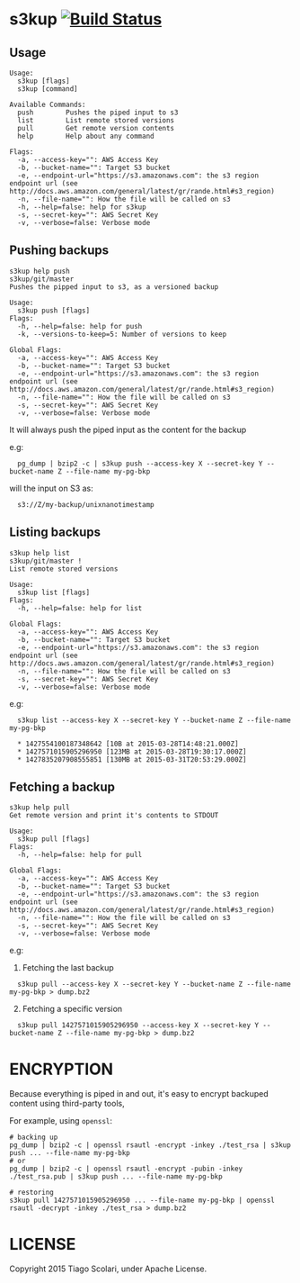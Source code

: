 s3kup [![Build Status](https://travis-ci.org/tscolari/s3kup.svg?branch=master)](https://travis-ci.org/tscolari/s3kup)
==============

Usage
-----

```
Usage:
  s3kup [flags]
  s3kup [command]

Available Commands:
  push        Pushes the piped input to s3
  list        List remote stored versions
  pull        Get remote version contents
  help        Help about any command

Flags:
  -a, --access-key="": AWS Access Key
  -b, --bucket-name="": Target S3 bucket
  -e, --endpoint-url="https://s3.amazonaws.com": the s3 region endpoint url (see http://docs.aws.amazon.com/general/latest/gr/rande.html#s3_region)
  -n, --file-name="": How the file will be called on s3
  -h, --help=false: help for s3kup
  -s, --secret-key="": AWS Secret Key
  -v, --verbose=false: Verbose mode
```

Pushing backups
---------------

```
s3kup help push                                                                                                                           s3kup/git/master
Pushes the pipped input to s3, as a versioned backup

Usage:
  s3kup push [flags]
Flags:
  -h, --help=false: help for push
  -k, --versions-to-keep=5: Number of versions to keep

Global Flags:
  -a, --access-key="": AWS Access Key
  -b, --bucket-name="": Target S3 bucket
  -e, --endpoint-url="https://s3.amazonaws.com": the s3 region endpoint url (see http://docs.aws.amazon.com/general/latest/gr/rande.html#s3_region)
  -n, --file-name="": How the file will be called on s3
  -s, --secret-key="": AWS Secret Key
  -v, --verbose=false: Verbose mode
```

It will always push the piped input as the content for the backup

e.g:

```
  pg_dump | bzip2 -c | s3kup push --access-key X --secret-key Y --bucket-name Z --file-name my-pg-bkp
```

will the input on S3 as:

```
  s3://Z/my-backup/unixnanotimestamp
```

Listing backups
---------------

```
s3kup help list                                                                                                                          s3kup/git/master !
List remote stored versions

Usage:
  s3kup list [flags]
Flags:
  -h, --help=false: help for list

Global Flags:
  -a, --access-key="": AWS Access Key
  -b, --bucket-name="": Target S3 bucket
  -e, --endpoint-url="https://s3.amazonaws.com": the s3 region endpoint url (see http://docs.aws.amazon.com/general/latest/gr/rande.html#s3_region)
  -n, --file-name="": How the file will be called on s3
  -s, --secret-key="": AWS Secret Key
  -v, --verbose=false: Verbose mode
```

e.g:

```
  s3kup list --access-key X --secret-key Y --bucket-name Z --file-name my-pg-bkp

  * 1427554100187348642 [10B at 2015-03-28T14:48:21.000Z]
  * 1427571015905296950 [123MB at 2015-03-28T19:30:17.000Z]
  * 1427835207908555851 [130MB at 2015-03-31T20:53:29.000Z]
```

Fetching a backup
-----------------

```
s3kup help pull
Get remote version and print it's contents to STDOUT

Usage:
  s3kup pull [flags]
Flags:
  -h, --help=false: help for pull

Global Flags:
  -a, --access-key="": AWS Access Key
  -b, --bucket-name="": Target S3 bucket
  -e, --endpoint-url="https://s3.amazonaws.com": the s3 region endpoint url (see http://docs.aws.amazon.com/general/latest/gr/rande.html#s3_region)
  -n, --file-name="": How the file will be called on s3
  -s, --secret-key="": AWS Secret Key
  -v, --verbose=false: Verbose mode
```

e.g:

1. Fetching the last backup

```
  s3kup pull --access-key X --secret-key Y --bucket-name Z --file-name my-pg-bkp > dump.bz2
```

2. Fetching a specific version

```
  s3kup pull 1427571015905296950 --access-key X --secret-key Y --bucket-name Z --file-name my-pg-bkp > dump.bz2
```

ENCRYPTION
==========

Because everything is piped in and out, it's easy to encrypt backuped content using third-party tools,

For example, using `openssl`:

```
# backing up
pg_dump | bzip2 -c | openssl rsautl -encrypt -inkey ./test_rsa | s3kup push ... --file-name my-pg-bkp
# or
pg_dump | bzip2 -c | openssl rsautl -encrypt -pubin -inkey ./test_rsa.pub | s3kup push ... --file-name my-pg-bkp

# restoring
s3kup pull 1427571015905296950 ... --file-name my-pg-bkp | openssl rsautl -decrypt -inkey ./test_rsa > dump.bz2
```


LICENSE
=======

Copyright 2015 Tiago Scolari, under Apache License.
